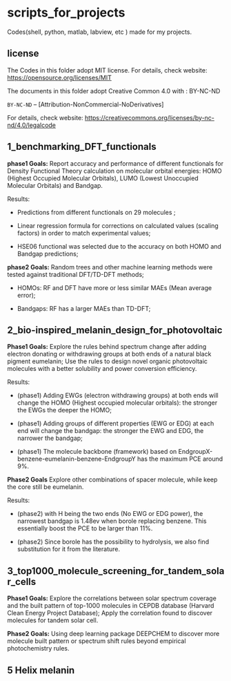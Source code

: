 # scripts_for_projects
Codes(shell, python, matlab, labview, etc ) made for my projects.

## license
The Codes in this folder adopt MIT license. For details, check website: https://opensource.org/licenses/MIT

The documents in this folder adopt Creative Common 4.0 with : BY-NC-ND

`BY-NC-ND` – [Attribution-NonCommercial-NoDerivatives] 

For details, check website: https://creativecommons.org/licenses/by-nc-nd/4.0/legalcode

## 1_benchmarking_DFT_functionals
**phase1 Goals:** Report accuracy and performance of different functionals for Density Functional Theory calculation on molecular orbital energies: HOMO (Highest Occupied Molecular Orbitals), LUMO (Lowest Unoccupied Molecular Orbitals) and Bandgap.

Results: 

- Predictions from different functionals on 29 molecules ;

- Linear regression formula for corrections on calculated values (scaling factors) in order to match experimental values;

- HSE06 functional was selected due to the accuracy on both HOMO and Bandgap predictions;

**phase2 Goals:** Random trees and other machine learning methods were tested against traditional DFT/TD-DFT methods;

- HOMOs: RF and DFT have more or less similar MAEs (Mean average error);

- Bandgaps: RF has a larger MAEs than TD-DFT;

## 2_bio-inspired_melanin_design_for_photovoltaic

**Phase1 Goals:** 
Explore the rules behind spectrum change after adding electron donating or withdrawing groups at both ends of a natural black pigment eumelanin; Use the rules to design novel organic photovoltaic molecules with a better solubility and power conversion efficiency.

Results: 

- (phase1) Adding EWGs (electron withdrawing groups) at both ends will change the HOMO (Highest occupied molecular orbitals): the stronger the EWGs the deeper the HOMO;

- (phase1) Adding groups of different properties (EWG or EDG) at each end will change the bandgap: the stronger the EWG and EDG, the narrower the bandgap;

- (phase1) The molecule backbone (framework) based on EndgroupX-benzene-eumelanin-benzene-EndgroupY has the maximum PCE around 9%.

**Phase2 Goals**
Explore other combinations of spacer molecule, while keep the core still be eumelanin.

Results:
- (phase2) with H being the two ends (No EWG or EDG power), the narrowest bandgap is 1.48ev when borole replacing benzene. This essentially boost the PCE to be larger than 11%.

- (phase2) Since borole has the possibility to hydrolysis, we also find substitution for it from the literature.

## 3_top1000_molecule_screening_for_tandem_solar_cells

**Phase1 Goals:**
Explore the correlations between solar spectrum coverage and the built pattern of top-1000 molecules in CEPDB database (Harvard Clean Energy Project Database); Apply the correlation found to discover molecules for tandem solar cell.

**Phase2 Goals:**
Using deep learning package DEEPCHEM to discover more molecule built pattern or spectrum shift rules beyond empirical photochemistry rules.



## 5 Helix melanin


